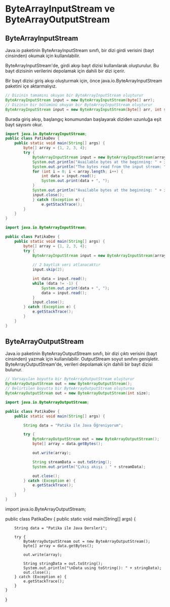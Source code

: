 # ByteArrayInputStream ve ByteArrayOutputStream
## ByteArrayInputStream
Java.io paketinin ByteArrayInputStream sınıfı, bir dizi girdi verisini (bayt cinsinden) okumak için kullanılabilir.

ByteArrayInputStream'de, girdi akışı bayt dizisi kullanılarak oluşturulur. Bu bayt dizisinin verilerini depolamak için dahili bir dizi içerir.

Bir bayt dizisi giriş akışı oluşturmak için, önce java.io.ByteArrayInputStream paketini içe aktarmalıyız.

```java
// Dizinin tamamını okuyan bir ByteArrayInputStream oluşturur 
ByteArrayInputStream input = new ByteArrayInputStream(byte[] arr); 
// Dizinin bir bölümünü okuyan bir ByteArrayInputStream oluşturur 
ByteArrayInputStream input = new ByteArrayInputStream(byte[] arr, int start, int length);
```
Burada giriş akışı, başlangıç konumundan başlayarak diziden uzunluğa eşit bayt sayısını okur.

```java
import java.io.ByteArrayInputStream; 
public class PatikaDev { 
    public static void main(String[] args) { 
        byte[] array = {1, 2, 3, 4}; 
        try { 
            ByteArrayInputStream input = new ByteArrayInputStream(array);
            System.out.println("Available bytes at the beginning: " + input.available()); 
            System.out.println("The bytes read from the input stream: "); 
            for (int i = 0; i < array.length; i++) { 
                int data = input.read(); 
                System.out.print(data + ", ");             
            }
            System.out.println("Available bytes at the beginning: " + input.available());             
            input.close();
            } catch (Exception e) {             
                e.getStackTrace();
        }
    }
}
```
```java
import java.io.ByteArrayInputStream;

public class PatikaDev {
    public static void main(String[] args) {
        byte[] array = {1, 2, 3, 4};
        try {
            ByteArrayInputStream input = new ByteArrayInputStream(array);
            
            // 2 baytlık veri atlanacaktır
            input.skip(2);

            int data = input.read();
            while (data != -1) {
                System.out.print(data + ", ");
                data = input.read();
            }
            input.close();
        } catch (Exception e) {
            e.getStackTrace();
        }
    }
}
```
## ByteArrayOutputStream
Java.io paketinin ByteArrayOutputStream sınıfı, bir dizi çıktı verisini (bayt cinsinden) yazmak için kullanılabilir.
OutputStream soyut sınıfını genişletir.
ByteArrayOutputStream'de, verileri depolamak için dahili bir bayt dizisi bulunur.
```java
// Varsayılan boyutta bir ByteArrayOutputStream oluşturur 
ByteArrayOutputStream out = new ByteArrayOutputStream(); 
// Belirtilen boyutta bir ByteArrayOutputStream oluşturma 
ByteArrayOutputStream out = new ByteArrayOutputStream(int size);
```
```java
import java.io.ByteArrayOutputStream;

public class PatikaDev {
    public static void main(String[] args) {

        String data = "Patika ile Java Öğreniyorum";

        try {
            ByteArrayOutputStream out = new ByteArrayOutputStream();
            byte[] array = data.getBytes();

            out.write(array);

            String streamData = out.toString();
            System.out.println("Çıkış akışı : " + streamData);

            out.close();
        } catch (Exception e) {
            e.getStackTrace();
        }
    }
}
```

import java.io.ByteArrayOutputStream;

public class PatikaDev {
    public static void main(String[] args) {

        String data = "Patika ile Java Dersleri";

        try {
            ByteArrayOutputStream out = new ByteArrayOutputStream();
            byte[] array = data.getBytes();

            out.write(array);
            
            String stringData = out.toString();
            System.out.println("\nData using toString(): " + stringData);
            out.close();
        } catch (Exception e) {
            e.getStackTrace();
        }
    }
}